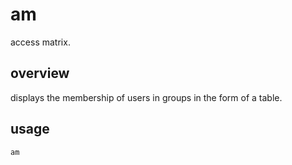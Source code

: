 # am
access matrix.

## overview

displays the membership of users in groups in the form of a table.

## usage

```
am
```
